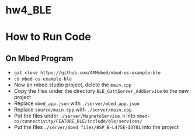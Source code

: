 # hw4_BLE

# How to Run Code

## On Mbed Program

* `git clone https://github.com/ARMmbed/mbed-os-example-ble`
* `cd mbed-os-example-ble`
* New an mbed studio project, delete the `main.cpp`
* Copy the files under the directory `BLE_GattServer_AddService` to the new project
* Replace `mbed_app.json` with `./server/mbed_app.json`
* Replace `source/main.cpp` with `./server/main.cpp`
* Put the files under `./server/MagnetoService.h` into `mbed-os/connectivity/FEATURE_BLE/include/ble/services/`
* Put the files `./server/mbed files/BSP_B-L475E-IOT01` into the project
